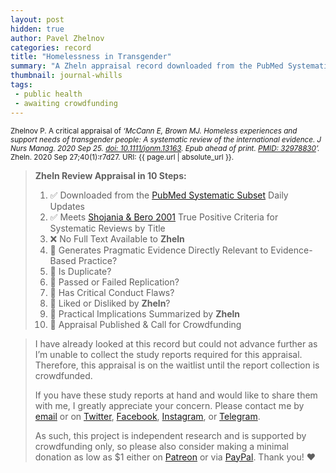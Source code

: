 ```yaml
---
layout: post
hidden: true
author: Pavel Zhelnov
categories: record
title: "Homelessness in Transgender"
summary: "A Zheln appraisal record downloaded from the PubMed Systematic Subset daily updates."
thumbnail: journal-whills
tags:
 - public health
 - awaiting crowdfunding
---
```


<small id="citation">Zhelnov P. A critical appraisal of _‘McCann E, Brown MJ. Homeless experiences and support needs of transgender people: A systematic review of the international evidence. J Nurs Manag. 2020 Sep 25. [doi: 10.1111/jonm.13163](https://doi.org/10.1111/jonm.13163). Epub ahead of print. [PMID: 32978830](https://pubmed.gov/32978830)’._ Zheln. 2020 Sep 27;40(1):r7d27. URI: {{ page.url | absolute_url }}.</small>

> **Zheln Review Appraisal in 10 Steps:**
>
> 1. ✅ Downloaded from the [PubMed Systematic Subset](https://github.com/p1m-ortho/qs-global-ortho-search-queries/blob/global-sr-query/README.md) Daily Updates
> 2. ✅ Meets [Shojania & Bero 2001](https://www.researchgate.net/publication/11820967_Taking_Advantage_of_the_Explosion_of_Systematic_Reviews_An_Efficient_MEDLINE_Search_Strategy) True Positive Criteria for Systematic Reviews by Title
> 3. ❌ No Full Text Available to **Zheln**
> 4. 🔄 Generates Pragmatic Evidence Directly Relevant to Evidence-Based Practice?
> 5. 🔄 Is Duplicate?
> 6. 🔄 Passed or Failed Replication?
> 7. 🔄 Has Critical Conduct Flaws?
> 8. 🔄 Liked or Disliked by **Zheln**?
> 9. 🔄 Practical Implications Summarized by **Zheln**
> 10. 🔄 Appraisal Published & Call for Crowdfunding

> I have already looked at this record but could not advance further as I’m unable to collect the study reports required for this appraisal. Therefore, this appraisal is on the waitlist until the report collection is crowdfunded.
>
> If you have these study reports at hand and would like to share them with me, I greatly appreciate your concern. Please contact me by [email](mailto:pavel@zheln.com) or on [Twitter](https://twitter.com/drzhelnov), [Facebook](https://facebook.com/drzhelnov), [Instagram](https://instagram.com/igzheln), or [Telegram](https://t.me/drzhelnov).
> 
> As such, this project is independent research and is supported by crowdfunding only, so please also consider making a minimal donation as low as $1 either on [Patreon](https://patreon.com/zheln) or via [PayPal](https://paypal.me/pjelnov). Thank you! ❤️
